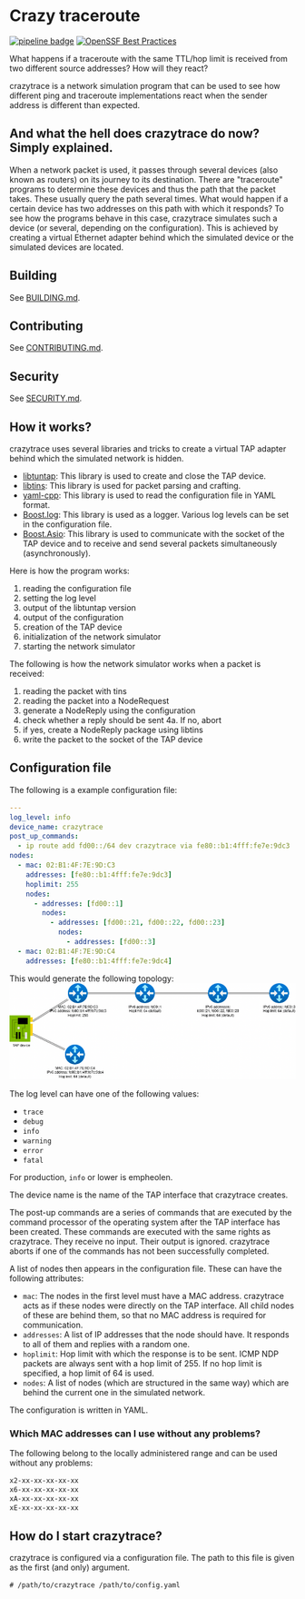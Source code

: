 # Crazy traceroute

[![pipeline badge](https://ci.codeberg.org/api/badges/13147/status.svg)](https://ci.codeberg.org/repos/13147)
[![OpenSSF Best Practices](https://www.bestpractices.dev/projects/8694/badge)](https://www.bestpractices.dev/projects/8694)

What happens if a traceroute with the same TTL/hop limit is received from two different source addresses? How will they react?

crazytrace is a network simulation program that can be used to see how different ping and traceroute implementations react when the sender address is different than expected.

## And what the hell does crazytrace do now? Simply explained.

When a network packet is used, it passes through several devices (also known as routers) on its journey to its destination. There are "traceroute" programs to determine these devices and thus the path that the packet takes. These usually query the path several times. What would happen if a certain device has two addresses on this path with which it responds? To see how the programs behave in this case, crazytrace simulates such a device (or several, depending on the configuration). This is achieved by creating a virtual Ethernet adapter behind which the simulated device or the simulated devices are located.

## Building

See [BUILDING.md](BUILDING.md).

## Contributing

See [CONTRIBUTING.md](CONTRIBUTING.md).

## Security

See [SECURITY.md](SECURITY.md).

## How it works?

crazytrace uses several libraries and tricks to create a virtual TAP adapter behind which the simulated network is hidden.

- [libtuntap](https://github.com/LaKabane/libtuntap/): This library is used to create and close the TAP device.
- [libtins](https://libtins.github.io/): This library is used for packet parsing and crafting.
- [yaml-cpp](https://github.com/jbeder/yaml-cpp/): This library is used to read the configuration file in YAML format.
- [Boost.log](https://www.boost.org/): This library is used as a logger. Various log levels can be set in the configuration file.
- [Boost.Asio](https://www.boost.org/): This library is used to communicate with the socket of the TAP device and to receive and send several packets simultaneously (asynchronously).

Here is how the program works:
1. reading the configuration file
2. setting the log level
3. output of the libtuntap version
4. output of the configuration
5. creation of the TAP device
6. initialization of the network simulator
7. starting the network simulator

The following is how the network simulator works when a packet is received:
1. reading the packet with tins
2. reading the packet into a NodeRequest
3. generate a NodeReply using the configuration
4. check whether a reply should be sent
4a. If no, abort
5. if yes, create a NodeReply package using libtins
6. write the packet to the socket of the TAP device

## Configuration file

The following is a example configuration file:
```yaml
---
log_level: info
device_name: crazytrace
post_up_commands:
  - ip route add fd00::/64 dev crazytrace via fe80::b1:4fff:fe7e:9dc3
nodes:
  - mac: 02:B1:4F:7E:9D:C3
    addresses: [fe80::b1:4fff:fe7e:9dc3]
    hoplimit: 255
    nodes:
      - addresses: [fd00::1]
        nodes:
          - addresses: [fd00::21, fd00::22, fd00::23]
            nodes:
              - addresses: [fd00::3]
  - mac: 02:B1:4F:7E:9D:C4
    addresses: [fe80::b1:4fff:fe7e:9dc4]
```

This would generate the following topology:
![Topology](topology.png)

The log level can have one of the following values:
- `trace`
- `debug`
- `info`
- `warning`
- `error`
- `fatal`

For production, `info` or lower is empheolen.

The device name is the name of the TAP interface that crazytrace creates.

The post-up commands are a series of commands that are executed by the command processor of the operating system after the TAP interface has been created. These commands are executed with the same rights as crazytrace. They receive no input. Their output is ignored. crazytrace aborts if one of the commands has not been successfully completed.

A list of nodes then appears in the configuration file. These can have the following attributes:
- `mac`: The nodes in the first level must have a MAC address. crazytrace acts as if these nodes were directly on the TAP interface. All child nodes of these are behind them, so that no MAC address is required for communication.
- `addresses`: A list of IP addresses that the node should have. It responds to all of them and replies with a random one.
- `hoplimit`: Hop limit with which the response is to be sent. ICMP NDP packets are always sent with a hop limit of 255. If no hop limit is specified, a hop limit of 64 is used.
- `nodes`: A list of nodes (which are structured in the same way) which are behind the current one in the simulated network.

The configuration is written in YAML.

### Which MAC addresses can I use without any problems?

The following belong to the locally administered range and can be used without any problems:
```
x2-xx-xx-xx-xx-xx
x6-xx-xx-xx-xx-xx
xA-xx-xx-xx-xx-xx
xE-xx-xx-xx-xx-xx
```

## How do I start crazytrace?

crazytrace is configured via a configuration file. The path to this file is given as the first (and only) argument.

```
# /path/to/crazytrace /path/to/config.yaml
```
